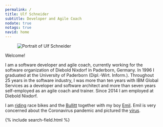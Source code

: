 ```yaml
---
permalink: /
title: Ulf Schneider
subtitle: Developer and Agile Coach
nodate: true
notags: true
navid: home
---
```

<figure>
<img class="w-100 fit-cover" src="/img/ulf/ulf-16x9-900.jpg" alt="Portrait of Ulf Schneider">
</figure>

Welcome!

I am a software developer and agile coach, currently working for the software organization of Diebold Nixdorf in Paderborn, Germany. In 1996 I graduated at the University of Paderborn (Dipl.-Wirt. Inform.). Throughout 25 years in the software industry, I was more than ten years with IBM Global Services as a developer and software architect and more than seven years self-employed as an agile coach and trainer. Since 2014 I am employed at Diebold Nixdorf.

I am [riding](/bike/cross-the-alps/) race bikes and the [Bullitt](/emil/2016-10-02/) together with my boy [Emil](/emil/emil-is-ready-for-the-beach/). Emil is very concerned about the Coronavirus pandemic and pictured the [virus](/emil-drawing/emil-pictured-the-coronavirus/). 

<div class="mrt">
{% include search-field.html %}
</div>
